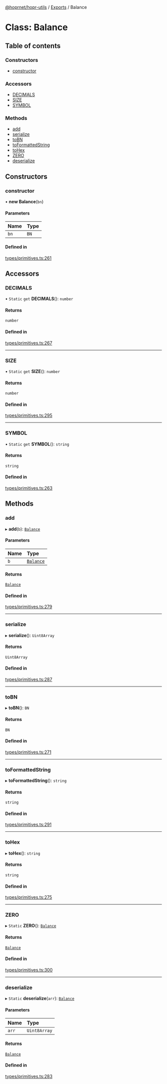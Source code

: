 [@hoprnet/hopr-utils](../README.md) / [Exports](../modules.md) / Balance

# Class: Balance

## Table of contents

### Constructors

- [constructor](Balance.md#constructor)

### Accessors

- [DECIMALS](Balance.md#decimals)
- [SIZE](Balance.md#size)
- [SYMBOL](Balance.md#symbol)

### Methods

- [add](Balance.md#add)
- [serialize](Balance.md#serialize)
- [toBN](Balance.md#tobn)
- [toFormattedString](Balance.md#toformattedstring)
- [toHex](Balance.md#tohex)
- [ZERO](Balance.md#zero)
- [deserialize](Balance.md#deserialize)

## Constructors

### constructor

• **new Balance**(`bn`)

#### Parameters

| Name | Type |
| :------ | :------ |
| `bn` | `BN` |

#### Defined in

[types/primitives.ts:261](https://github.com/hoprnet/hoprnet/blob/master/packages/utils/src/types/primitives.ts#L261)

## Accessors

### DECIMALS

• `Static` `get` **DECIMALS**(): `number`

#### Returns

`number`

#### Defined in

[types/primitives.ts:267](https://github.com/hoprnet/hoprnet/blob/master/packages/utils/src/types/primitives.ts#L267)

___

### SIZE

• `Static` `get` **SIZE**(): `number`

#### Returns

`number`

#### Defined in

[types/primitives.ts:295](https://github.com/hoprnet/hoprnet/blob/master/packages/utils/src/types/primitives.ts#L295)

___

### SYMBOL

• `Static` `get` **SYMBOL**(): `string`

#### Returns

`string`

#### Defined in

[types/primitives.ts:263](https://github.com/hoprnet/hoprnet/blob/master/packages/utils/src/types/primitives.ts#L263)

## Methods

### add

▸ **add**(`b`): [`Balance`](Balance.md)

#### Parameters

| Name | Type |
| :------ | :------ |
| `b` | [`Balance`](Balance.md) |

#### Returns

[`Balance`](Balance.md)

#### Defined in

[types/primitives.ts:279](https://github.com/hoprnet/hoprnet/blob/master/packages/utils/src/types/primitives.ts#L279)

___

### serialize

▸ **serialize**(): `Uint8Array`

#### Returns

`Uint8Array`

#### Defined in

[types/primitives.ts:287](https://github.com/hoprnet/hoprnet/blob/master/packages/utils/src/types/primitives.ts#L287)

___

### toBN

▸ **toBN**(): `BN`

#### Returns

`BN`

#### Defined in

[types/primitives.ts:271](https://github.com/hoprnet/hoprnet/blob/master/packages/utils/src/types/primitives.ts#L271)

___

### toFormattedString

▸ **toFormattedString**(): `string`

#### Returns

`string`

#### Defined in

[types/primitives.ts:291](https://github.com/hoprnet/hoprnet/blob/master/packages/utils/src/types/primitives.ts#L291)

___

### toHex

▸ **toHex**(): `string`

#### Returns

`string`

#### Defined in

[types/primitives.ts:275](https://github.com/hoprnet/hoprnet/blob/master/packages/utils/src/types/primitives.ts#L275)

___

### ZERO

▸ `Static` **ZERO**(): [`Balance`](Balance.md)

#### Returns

[`Balance`](Balance.md)

#### Defined in

[types/primitives.ts:300](https://github.com/hoprnet/hoprnet/blob/master/packages/utils/src/types/primitives.ts#L300)

___

### deserialize

▸ `Static` **deserialize**(`arr`): [`Balance`](Balance.md)

#### Parameters

| Name | Type |
| :------ | :------ |
| `arr` | `Uint8Array` |

#### Returns

[`Balance`](Balance.md)

#### Defined in

[types/primitives.ts:283](https://github.com/hoprnet/hoprnet/blob/master/packages/utils/src/types/primitives.ts#L283)
